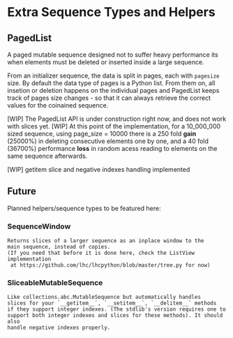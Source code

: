 Extra Sequence Types and Helpers
================================


## PagedList

A paged mutable sequence designed
not to suffer heavy performance its when elements must be deleted
or inserted inside a large sequence.

From an initializer sequence, the data is split in pages, each with
`pagesize` size. By default the data type of pages is a Python list.
From them on, all insetion or deletion happens on the individual pages
and PagedList keeps track of pages size changes - so that it can always
retrieve the correct values for the coinained sequence.

[WIP] The PagedList API is under construction right now, and does not
work with slices yet.
[WIP] At this point of the implementation, for a   10_000_000 sized sequence, using page_size = 10000
there is a 250 fold __gain__ (25000%) in deleting consecutive elements one by one, and a 40 fold
(36700%) performance __loss__ in random acess reading to elements on the same sequence afterwards.

[WIP] getitem slice and negative indexes handling implemented

## Future
Planned helpers/sequence types to be featured here:

### SequenceWindow
    Returns slices of a larger sequence as an inplace window to the
    main sequence, instead of copies.
    (If you need that before it is done here, check the ListView implementation
     at https://github.com/lhc/lhcpython/blob/master/tree.py for now)

### SliceableMutableSequence
    Like collections.abc.MutableSequence but automatically handles
    slices for your `__getitem__`, `__setitem__`, `__delitem__` methods
    if they support integer indexes. (The stdlib's version requires one to
    support both integer indexes and slices for these methods). It should also
    handle negative indexes properly.



